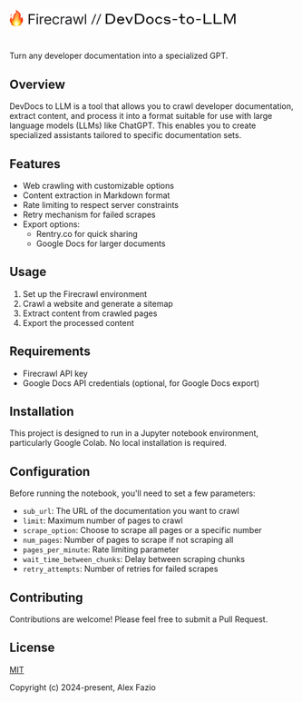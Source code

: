 <a href="https://x.com/alxfazio" target="_blank">
  <picture>
    <source media="(prefers-color-scheme: dark)" srcset="images/firecrawl-devdocs-to-llm-cover.png">
    <img alt="OpenAI Cookbook Logo" src="images/firecrawl-devdocs-to-llm-cover.png" width="400px" style="max-width: 100%; margin-bottom: 20px;">
  </picture>
</a>

Turn any developer documentation into a specialized GPT.

## Overview

DevDocs to LLM is a tool that allows you to crawl developer documentation, extract content, and process it into a format suitable for use with large language models (LLMs) like ChatGPT. This enables you to create specialized assistants tailored to specific documentation sets.

## Features

- Web crawling with customizable options
- Content extraction in Markdown format
- Rate limiting to respect server constraints
- Retry mechanism for failed scrapes
- Export options:
  - Rentry.co for quick sharing
  - Google Docs for larger documents

## Usage

1. Set up the Firecrawl environment
2. Crawl a website and generate a sitemap
3. Extract content from crawled pages
4. Export the processed content

## Requirements

- Firecrawl API key
- Google Docs API credentials (optional, for Google Docs export)

## Installation

This project is designed to run in a Jupyter notebook environment, particularly Google Colab. No local installation is required.

## Configuration

Before running the notebook, you'll need to set a few parameters:

- `sub_url`: The URL of the documentation you want to crawl
- `limit`: Maximum number of pages to crawl
- `scrape_option`: Choose to scrape all pages or a specific number
- `num_pages`: Number of pages to scrape if not scraping all
- `pages_per_minute`: Rate limiting parameter
- `wait_time_between_chunks`: Delay between scraping chunks
- `retry_attempts`: Number of retries for failed scrapes

## Contributing

Contributions are welcome! Please feel free to submit a Pull Request.

## License

[MIT](https://opensource.org/licenses/MIT)

Copyright (c) 2024-present, Alex Fazio
